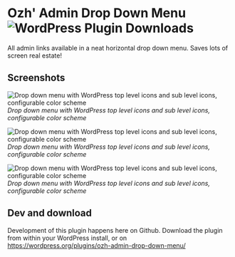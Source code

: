 # Ozh' Admin Drop Down Menu ![WordPress Plugin Downloads](https://img.shields.io/wordpress/plugin/dt/ozh-admin-drop-down-menu)

All admin links available in a neat horizontal drop down menu. Saves lots of screen real estate!


## Screenshots

![Drop down menu with WordPress top level icons and sub level icons, configurable color scheme](.wordpress-org/screenshot-1.jpg)  
_Drop down menu with WordPress top level icons and sub level icons, configurable color scheme_

![Drop down menu with WordPress top level icons and sub level icons, configurable color scheme](.wordpress-org/screenshot-2.jpg)  
_Drop down menu with WordPress top level icons and sub level icons, configurable color scheme_

![Drop down menu with WordPress top level icons and sub level icons, configurable color scheme](.wordpress-org/screenshot-3.jpg)  
_Drop down menu with WordPress top level icons and sub level icons, configurable color scheme_


## Dev and download

Development of this plugin happens here on Github. Download the plugin from within your WordPress install, or on https://wordpress.org/plugins/ozh-admin-drop-down-menu/

